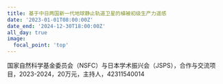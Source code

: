 ```yaml
---
title: 基于中日两国新一代地球静止轨道卫星的植被初级生产力遥感
date: '2023-01-01T08:00:00Z'
date_end: '2024-12-30T18:00:00Z'
all_day: true
image:
  focal_point: 'top'
---
```


国家自然科学基金委员会（NSFC）与日本学术振兴会（JSPS），合作与交流项目，2023-2024，20万元，主持人，42311540014


